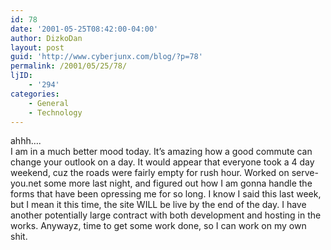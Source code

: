 ```yaml
---
id: 78
date: '2001-05-25T08:42:00-04:00'
author: DizkoDan
layout: post
guid: 'http://www.cyberjunx.com/blog/?p=78'
permalink: /2001/05/25/78/
ljID:
    - '294'
categories:
    - General
    - Technology
---
```


ahhh….  
I am in a much better mood today. It’s amazing how a good commute can change your outlook on a day. It would appear that everyone took a 4 day weekend, cuz the roads were fairly empty for rush hour. Worked on serve-you.net some more last night, and figured out how I am gonna handle the forms that have been opressing me for so long. I know I said this last week, but I mean it this time, the site WILL be live by the end of the day. I have another potentially large contract with both development and hosting in the works. Anywayz, time to get some work done, so I can work on my own shit.
